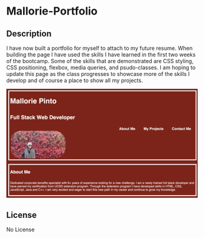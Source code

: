 # Mallorie-Portfolio

## Description

I have now built a portfolio for myself to attach to my future resume.  When building the page I have used the skills I have learned in the first two weeks of the bootcamp.  Some of the skills that are demonstrated are CSS styling, CSS positioning, flexbox, media queries, and psudo-classes.  I am hoping to update this page as the class progresses to showcase more of the skills I develop and of course a place to show all my projects.  

![Alt text](images/ScreenShot.png)

## License

No License
